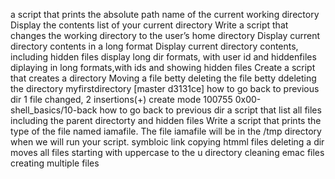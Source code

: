  a script that prints the absolute path name of the current working directory
Display the contents list of your current directory
Write a script that changes the working directory to the user’s home directory
Display current directory contents in a long format
Display current directory contents, including hidden files
display long dir formats, with user id and hiddenfiles
diplaying in long formats,with ids and showing hidden files
Create a script that creates a directory
Moving a file betty
deleting the file betty
ddeleting the directory myfirstdirectory
[master d3131ce] how to go back to previous dir
 1 file changed, 2 insertions(+)
 create mode 100755 0x00-shell_basics/10-back
how to go back to previous dir
a script that list all files including the parent directorty and hidden files
Write a script that prints the type of the file named iamafile. The file iamafile will be in the /tmp directory when we will run your script.
symbloic link
copying htmml files
deleting a dir
moves all files starting with uppercase to the u directory
cleaning emac files
creating multiple files
